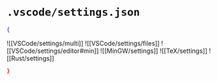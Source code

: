 # `.vscode/settings.json`

```json
{
```
![[VSCode/settings/multi]]
![[VSCode/settings/files]]
![[VSCode/settings/editor#min]]
![[MinGW/settings]]
![[TeX/settings]]
![[Rust/settings]]
```json
}
```
